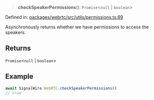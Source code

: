 > **checkSpeakerPermissions**(): `Promise`\<`null` \| `boolean`\>

Defined in: [packages/webrtc/src/utils/permissions.ts:89](https://github.com/signalwire/signalwire-js/blob/52fa77b6c8db68f4c99b30b3776f45a4309e15bf/packages/webrtc/src/utils/permissions.ts#L89)

Asynchronously returns whether we have permissions to access the speakers.

## Returns

`Promise`\<`null` \| `boolean`\>

## Example

```typescript
await SignalWire.WebRTC.checkSpeakerPermissions()
// true
```
